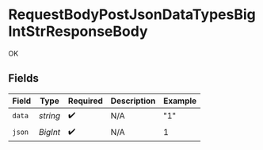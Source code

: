 # RequestBodyPostJsonDataTypesBigIntStrResponseBody

OK


## Fields

| Field              | Type               | Required           | Description        | Example            |
| ------------------ | ------------------ | ------------------ | ------------------ | ------------------ |
| `data`             | *string*           | :heavy_check_mark: | N/A                | "1"                |
| `json`             | *BigInt*           | :heavy_check_mark: | N/A                | 1                  |
